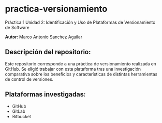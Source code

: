 # practica-versionamiento
Práctica 1 Unidad 2: Identificación y Uso de Plataformas de Versionamiento de Software

**Autor:** Marco Antonio Sanchez Aguilar

## Descripción del repositorio:
Este repositorio corresponde a una práctica de versionamiento realizada en GitHub. Se eligió trabajar con esta plataforma tras una investigación comparativa sobre los beneficios y características de distintas herramientas de control de versiones.

## Plataformas investigadas:
- GitHub  
- GitLab  
- Bitbucket
